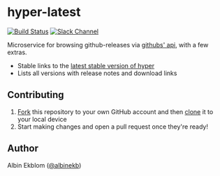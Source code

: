 # hyper-latest

[![Build Status](https://travis-ci.org/zeit/hyper-latest.svg?branch=master)](https://travis-ci.org/zeit/hyper-latest)
[![Slack Channel](https://zeit-slackin.now.sh/badge.svg)](https://zeit.chat/)

Microservice for browsing github-releases via [githubs' api](https://developer.github.com/v3/repos/releases/), with a few extras.

- Stable links to the [latest stable version of hyper](https://latest-hyper.now.sh/)
- Lists all versions with release notes and download links


## Contributing

1. [Fork](https://help.github.com/articles/fork-a-repo/) this repository to your own GitHub account and then [clone](https://help.github.com/articles/cloning-a-repository/) it to your local device
2. Start making changes and open a pull request once they're ready!

## Author

Albin Ekblom ([@albinekb](https://github.com/albinekb))
